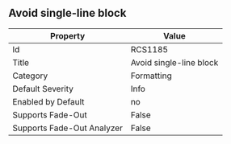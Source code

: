 ## Avoid single\-line block

Property | Value
--- | --- 
Id | RCS1185
Title | Avoid single\-line block
Category | Formatting
Default Severity | Info
Enabled by Default | no
Supports Fade-Out | False
Supports Fade-Out Analyzer | False
